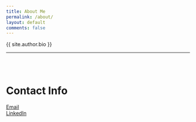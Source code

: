 ```yaml
---
title: About Me
permalink: /about/
layout: default
comments: false
---
```


<p class="author-bio">{{ site.author.bio }}</p>
<hr/>
<br/><br/>
<h1>Contact Info</h1>

<a href="mailto:ellisonterry4@gmail.com">Email</a><br/>
<a href="https://www.linkedin.com/in/terry-ellison-9a8383139/">LinkedIn</a>
